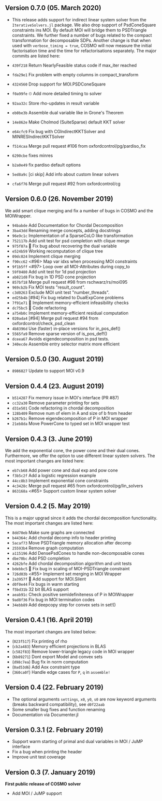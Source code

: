 ## Version 0.7.0 (05. March 2020)
- This release adds support for indirect linear system solver from the `IterativeSolvers.jl` package. We also drop support of PsdConeSquare constraints ins MOI. By default MOI will bridge them to PSDTriangle constraints. We further fixed a number of bugs related to the compact transformation for decomposable SDPs. Another change is that when used with `verbose_timing = true`, COSMO will now measure the initial factorisation time and the time for refactorisations separately.
The major commits are listed here:

- `439f218` Return NearlyFeasible status code if max_iter reached
- `fda29e1` Fix problem with empty columns in compact_transform
- `4324560` Drop support for MOI.PSDConeSquare
- `f0a99fe` ⏲  Add more detailed timing to solver
- `92aa32c` Store rho-updates in result variable
- `eb0be3b` Assemble dual variable like in Grone's Theorem
- `14e862e` Make Cholmod (SuiteSparse) default KKT solver
- `e64cfc9` Fix bug with CGIndirectKKTSolver and MINRESIndirectKKTSolver
- `f514caa` Merge pull request #106 from oxfordcontrol/pg/pardiso_fix
- `6290cbe` fixes minres
- `b2a0e49` fix pardiso default options
- `5ed8a9c` [ci skip] Add info about custom linear solvers
- `cfa6f76` Merge pull request #92 from oxfordcontrol/cg


## Version 0.6.0 (26. November 2019)
We add smart clique merging and fix a number of bugs in COSMO and the MOIWrapper.

- `94babde` Add Documentation for Chordal Decomposition
- `3ba43dd` Renaming merge concepts, adding docstrings
- `96e9c1c` Implementation of a SparseCoLO like transformation
- `752117b` Add unit test for psd completion with clique merge
- `975f87a` 🔧 Fix bug about recovering the dual variable
- `e524b59` Working recomputation of clique tree
- `09dc024` Implement clique merging
- `f90cc62` <#96> Map var idxs when processing MOI constraints
- `9f1b5ff` <#97> Loop over all MOI-Attributes during copy_to
- `59f0480` Add unit test for 1d psd projection
- `ab821d8` Fix bug in 1D PSD cone projection
- `857bf18` Merge pull request #98 from rschwarz/rs/moi095
- `969cb2b` Fix MOI tests "result_count".
- `c3d0263` Exclude MOI unit test "number_threads".
- `ed25b4b` [#94] Fix bug related to DualExpCone problems
- `7f91e71` 💾 Implement memory-efficient infeasibility checks
- `dc75bc5` 🔧 Code refactoring
- `a754b0c` Implement memory-efficient residual computation
- `020ada4` [#94] Merge pull request #94 from oxfordcontrol/check_psd_clean
- `4b8396d` Use (faster) in-place versions for in_pos_def()
- `5565fa9` Remove sparse version of is_pos_def!()
- `dceea67` Avoids eigendecomposition in psd tests.
- `340ecde` Assemble entry selector matrix more efficient


## Version 0.5.0 (30. August 2019)

- `8986827` Update to support MOI v0.9

## Version 0.4.4 (23. August 2019)

- `b514287` Fix memory issue in MOI's interface (PR #87)
- `cc32a30` Remove parameter printing for sets
- `d31e501` Code refactoring in chordal decomposition
- `128b409` Remove num of elem in A and size of b from header
- `b267b1c` Remove eigendecomposition of P in MOI wrapper
- `21eb8da` Move PowerCone to typed set in MOI wrapper test

## Version 0.4.3 (3. June 2019)
We add the exponential cone, the power cone and their dual cones. Furthermore, we offer the option to use different linear
system solvers. The most important changes are listed here:

- `eb7cb68` Add power cone and dual exp and pow cone
- `f3b5c2f` Add a logistic regression example
- `44cc8b3` Implement exponential cone constraints
- `4c3428c` Merge pull request #65 from oxfordcontrol/pg/lin_solvers
- `863168a` <#65> Support custom linear system solver

## Version 0.4.2 (5. May 2019)
This is a major upgrad since it adds the chordal decomposition functionality. The most important changes are listed here:
- `8dd70eb` Make sure graphs are connected
- `b44364c` Add chordal decomp info to header printing
- `5acaf73` Move PSDTriangle memory allocation after decomp
- `25593b4` Remove graph computation
- `a115196` Add DensePsdCones to handle non-decomposable cones
- `dbe70bc` Add PSD completion
- `4262bfe` Add chordal decomposition algorithm and unit tests
- `bdebbc5` 🔧 Fix bug in scaling of MOI-PSDTriangle constraint
- `726d03b` <#55> Implement set merging in MOI Wrapper
- `2a3957f` 🤫 Add support for MOI.Silent
- `d0f0e44` Fix bugs in warm starting
- `f5bd31b` 32 bit BLAS support
- `aeab91c` Check positive semidefiniteness of P in MOIWrapper
- `9ad8f36` Fix bug in MOI termination codes
- `34ebb89` Add deepcopy step for convex sets in set!()


## Version 0.4.1 (16. April 2019)
The most important changes are listed below:
- (`023f517`) Fix printing of rho
- (`cb2a483`) Memory efficient projections in BLAS
- (`c582f83`) Remove lower-triangle legacy code in MOI wrapper
- (`6b89271`) Dont export Model and convex sets
- (`d98c7ea`) Bug fix in norm computation
- (`0ad53d6`) Add Aox constraint type
- (`360ca0f`) Handle edge cases for `P`, `q`  in `assemble!`


## Version 0.4 (22. February 2019)
- The optional arguments `settings`, `x0`, `y0`, `s0` are now keyword arguments (breaks backward compatibility), see `d0f22aab`
- Some smaller bug fixes and function renaming
- Documentation via Documenter.jl


## Version 0.3.1 (2. February 2019)
- Support warm starting of primal and dual variables in MOI / JuMP interface
- Fix a bug when printing the header
- Improve unit test coverage


## Version 0.3 (7. January 2019)
__First public release of COSMO solver__
- Add MOI / JuMP support
